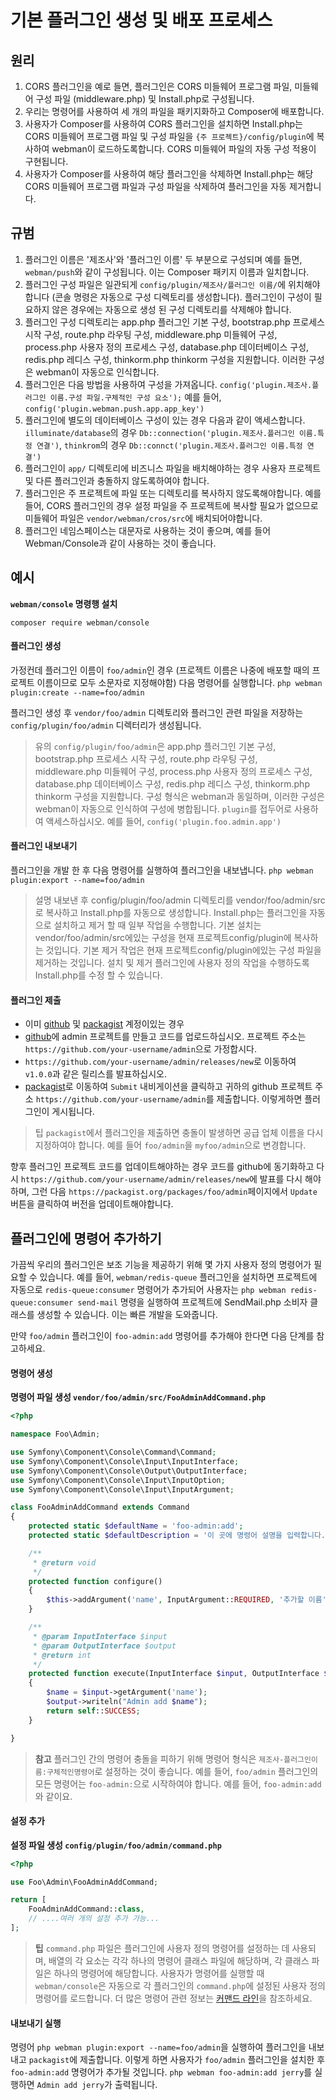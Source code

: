 # 기본 플러그인 생성 및 배포 프로세스

## 원리
1. CORS 플러그인을 예로 들면, 플러그인은 CORS 미들웨어 프로그램 파일, 미들웨어 구성 파일 (middleware.php) 및 Install.php로 구성됩니다.
2. 우리는 명령어를 사용하여 세 개의 파일을 패키지화하고 Composer에 배포합니다.
3. 사용자가 Composer를 사용하여 CORS 플러그인을 설치하면 Install.php는 CORS 미들웨어 프로그램 파일 및 구성 파일을 `{주 프로젝트}/config/plugin`에 복사하여 webman이 로드하도록합니다. CORS 미들웨어 파일의 자동 구성 적용이 구현됩니다.
4. 사용자가 Composer를 사용하여 해당 플러그인을 삭제하면 Install.php는 해당 CORS 미들웨어 프로그램 파일과 구성 파일을 삭제하여 플러그인을 자동 제거합니다.

## 규범
1. 플러그인 이름은 '제조사'와 '플러그인 이름' 두 부분으로 구성되며 예를 들면, `webman/push`와 같이 구성됩니다. 이는 Composer 패키지 이름과 일치합니다.
2. 플러그인 구성 파일은 일관되게 `config/plugin/제조사/플러그인 이름/`에 위치해야 합니다 (콘솔 명령은 자동으로 구성 디렉토리를 생성합니다). 플러그인이 구성이 필요하지 않은 경우에는 자동으로 생성 된 구성 디렉토리를 삭제해야 합니다.
3. 플러그인 구성 디렉토리는 app.php 플러그인 기본 구성, bootstrap.php 프로세스 시작 구성, route.php 라우팅 구성, middleware.php 미들웨어 구성, process.php 사용자 정의 프로세스 구성, database.php 데이터베이스 구성, redis.php 레디스 구성, thinkorm.php thinkorm 구성을 지원합니다. 이러한 구성은 webman이 자동으로 인식합니다.
4. 플러그인은 다음 방법을 사용하여 구성을 가져옵니다. `config('plugin.제조사.플러그인 이름.구성 파일.구체적인 구성 요소');` 예를 들어, `config('plugin.webman.push.app.app_key')`
5. 플러그인에 별도의 데이터베이스 구성이 있는 경우 다음과 같이 액세스합니다. `illuminate/database`의 경우 `Db::connection('plugin.제조사.플러그인 이름.특정 연결')`, `thinkrom`의 경우 `Db::connct('plugin.제조사.플러그인 이름.특정 연결')`
6. 플러그인이 `app/` 디렉토리에 비즈니스 파일을 배치해야하는 경우 사용자 프로젝트 및 다른 플러그인과 충돌하지 않도록하여야 합니다.
7. 플러그인은 주 프로젝트에 파일 또는 디렉토리를 복사하지 않도록해야합니다. 예를 들어, CORS 플러그인의 경우 설정 파일을 주 프로젝트에 복사할 필요가 없으므로 미들웨어 파일은 `vendor/webman/cros/src`에 배치되어야합니다.
8. 플러그인 네임스페이스는 대문자로 사용하는 것이 좋으며, 예를 들어 Webman/Console과 같이 사용하는 것이 좋습니다.

## 예시

**`webman/console` 명령행 설치**

`composer require webman/console`

#### 플러그인 생성

가정컨데 플러그인 이름이 `foo/admin`인 경우 (프로젝트 이름은 나중에 배포할 때의 프로젝트 이름이므로 모두 소문자로 지정해야함)
다음 명령어를 실행합니다.
`php webman plugin:create --name=foo/admin`

플러그인 생성 후 `vendor/foo/admin` 디렉토리와 플러그인 관련 파일을 저장하는 `config/plugin/foo/admin` 디렉터리가 생성됩니다.

> 유의
> `config/plugin/foo/admin`은 app.php 플러그인 기본 구성, bootstrap.php 프로세스 시작 구성, route.php 라우팅 구성, middleware.php 미들웨어 구성, process.php 사용자 정의 프로세스 구성, database.php 데이터베이스 구성, redis.php 레디스 구성, thinkorm.php thinkorm 구성을 지원합니다. 구성 형식은 webman과 동일하며, 이러한 구성은 webman이 자동으로 인식하여 구성에 병합됩니다.
`plugin`를 접두어로 사용하여 액세스하십시오. 예를 들어, `config('plugin.foo.admin.app')`

#### 플러그인 내보내기

플러그인을 개발 한 후 다음 명령어를 실행하여 플러그인을 내보냅니다.
`php webman plugin:export --name=foo/admin`

> 설명
> 내보낸 후 config/plugin/foo/admin 디렉토리를 vendor/foo/admin/src로 복사하고 Install.php를 자동으로 생성합니다. Install.php는 플러그인을 자동으로 설치하고 제거 할 때 일부 작업을 수행합니다.
기본 설치는 vendor/foo/admin/src에있는 구성을 현재 프로젝트config/plugin에 복사하는 것입니다.
기본 제거 작업은 현재 프로젝트config/plugin에있는 구성 파일을 제거하는 것입니다.
설치 및 제거 플러그인에 사용자 정의 작업을 수행하도록 Install.php를 수정 할 수 있습니다.

#### 플러그인 제출
* 이미 [github](https://github.com) 및 [packagist](https://packagist.org) 계정이있는 경우
* [github](https://github.com)에 admin 프로젝트를 만들고 코드를 업로드하십시오. 프로젝트 주소는 `https://github.com/your-username/admin`으로 가정합시다.
* `https://github.com/your-username/admin/releases/new`로 이동하여 `v1.0.0`과 같은 릴리스를 발표하십시오.
* [packagist](https://packagist.org)로 이동하여 `Submit` 내비게이션을 클릭하고 귀하의 github 프로젝트 주소 `https://github.com/your-username/admin`를 제출합니다. 이렇게하면 플러그인이 게시됩니다.

> 팁
> `packagist`에서 플러그인을 제출하면 충돌이 발생하면 공급 업체 이름을 다시 지정하여야 합니다. 예를 들어 `foo/admin`을 `myfoo/admin`으로 변경합니다.

향후 플러그인 프로젝트 코드를 업데이트해야하는 경우 코드를 github에 동기화하고 다시 `https://github.com/your-username/admin/releases/new`에 발표를 다시 해야하며, 그런 다음 `https://packagist.org/packages/foo/admin`페이지에서 `Update` 버튼을 클릭하여 버전을 업데이트해야합니다.
## 플러그인에 명령어 추가하기
가끔씩 우리의 플러그인은 보조 기능을 제공하기 위해 몇 가지 사용자 정의 명령어가 필요할 수 있습니다. 예를 들어, `webman/redis-queue` 플러그인을 설치하면 프로젝트에 자동으로 `redis-queue:consumer` 명령어가 추가되어 사용자는 `php webman redis-queue:consumer send-mail` 명령을 실행하여 프로젝트에 SendMail.php 소비자 클래스를 생성할 수 있습니다. 이는 빠른 개발을 도와줍니다.

만약 `foo/admin` 플러그인이 `foo-admin:add` 명령어를 추가해야 한다면 다음 단계를 참고하세요.

#### 명령어 생성
**명령어 파일 생성 `vendor/foo/admin/src/FooAdminAddCommand.php`**
```php
<?php

namespace Foo\Admin;

use Symfony\Component\Console\Command\Command;
use Symfony\Component\Console\Input\InputInterface;
use Symfony\Component\Console\Output\OutputInterface;
use Symfony\Component\Console\Input\InputOption;
use Symfony\Component\Console\Input\InputArgument;

class FooAdminAddCommand extends Command
{
    protected static $defaultName = 'foo-admin:add';
    protected static $defaultDescription = '이 곳에 명령어 설명을 입력합니다.';

    /**
     * @return void
     */
    protected function configure()
    {
        $this->addArgument('name', InputArgument::REQUIRED, '추가할 이름');
    }

    /**
     * @param InputInterface $input
     * @param OutputInterface $output
     * @return int
     */
    protected function execute(InputInterface $input, OutputInterface $output)
    {
        $name = $input->getArgument('name');
        $output->writeln("Admin add $name");
        return self::SUCCESS;
    }

}
```

> **참고**
> 플러그인 간의 명령어 충돌을 피하기 위해 명령어 형식은 `제조사-플러그인이름:구체적인명령어`로 설정하는 것이 좋습니다. 예를 들어, `foo/admin` 플러그인의 모든 명령어는 `foo-admin:`으로 시작하여야 합니다. 예를 들어, `foo-admin:add`와 같이요.

#### 설정 추가
**설정 파일 생성 `config/plugin/foo/admin/command.php`**
```php
<?php

use Foo\Admin\FooAdminAddCommand;

return [
    FooAdminAddCommand::class,
    // ....여러 개의 설정 추가 가능...
];
```

> **팁**
> `command.php` 파일은 플러그인에 사용자 정의 명령어를 설정하는 데 사용되며, 배열의 각 요소는 각각 하나의 명령어 클래스 파일에 해당하며, 각 클래스 파일은 하나의 명령어에 해당합니다. 사용자가 명령어를 실행할 때 `webman/console`은 자동으로 각 플러그인의 `command.php`에 설정된 사용자 정의 명령어를 로드합니다. 더 많은 명령어 관련 정보는 [커맨드 라인](console.md)을 참조하세요.

#### 내보내기 실행
명령어 `php webman plugin:export --name=foo/admin`을 실행하여 플러그인을 내보내고 `packagist`에 제출합니다. 이렇게 하면 사용자가 `foo/admin` 플러그인을 설치한 후 `foo-admin:add` 명령어가 추가될 것입니다. `php webman foo-admin:add jerry`를 실행하면 `Admin add jerry`가 출력됩니다.
